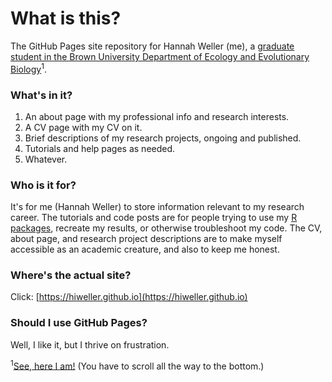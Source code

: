 # What is this?

The GitHub Pages site repository for Hannah Weller (me), a [graduate student in the Brown University Department of Ecology and Evolutionary Biology](https://www.brown.edu/academics/ecology-and-evolutionary-biology/people/faculty)<sup>1</sup>.

### What's in it?

1. An about page with my professional info and research interests.
2. A CV page with my CV on it.
3. Brief descriptions of my research projects, ongoing and published.
4. Tutorials and help pages as needed.
5. Whatever.

### Who is it for?

It's for me (Hannah Weller) to store information relevant to my research career. The tutorials and code posts are for people trying to use my [R](https://CRAN.R-project.org/package=colordistance) [packages](https://CRAN.R-project.org/package=countcolors), recreate my results, or otherwise troubleshoot my code. The CV, about page, and research project descriptions are to make myself accessible as an academic creature, and also to keep me honest.

### Where's the actual site?

Click: [https://hiweller.github.io](https://hiweller.github.io)

### Should I use GitHub Pages?

Well, I like it, but I thrive on frustration.

<sup>1</sup>[See, here I am!](https://www.brown.edu/academics/ecology-and-evolutionary-biology/people/grads) (You have to scroll all the way to the bottom.)
